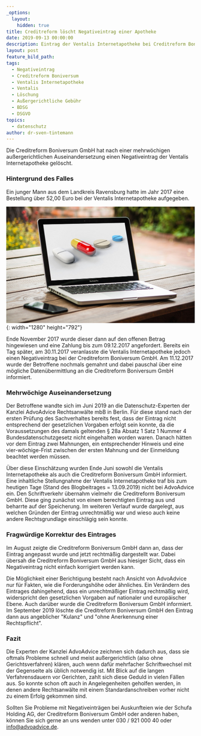 ```yaml
---
_options:
  layout:
    hidden: true
title: Creditreform löscht Negativeintrag einer Apotheke
date: 2019-09-13 00:00:00
description: Eintrag der Ventalis Internetapotheke bei Creditreform Boniversum gelöscht
layout: post
feature_bild_path:
tags:
  - Negativeintrag
  - Creditreform Boniversum
  - Ventalis Internetapotheke
  - Ventalis
  - Löschung
  - Außergerichtliche Gebühr
  - BDSG
  - DSGVO
topics:
  - datenschutz
author: dr-sven-tintemann
---
```


Die Creditreform Boniversum GmbH hat nach einer mehrwöchigen au&szlig;ergerichtlichen Auseinandersetzung einen Negativeintrag der Ventalis Internetapotheke gelöscht.

### Hintergrund des Falles

Ein junger Mann aus dem Landkreis Ravensburg hatte im Jahr 2017 eine Bestellung &uuml;ber 52,00 Euro bei der Ventalis Internetapotheke aufgegeben.

![Internet Apotheke - Foto Pixabay](/uploads/online-3964531-1280.jpg "Creditreform Eintrag der Ventalis GmbH gelöscht."){: width="1280" height="792"}

Ende November 2017 wurde dieser dann auf den offenen Betrag hingewiesen und eine Zahlung bis zum 09.12.2017 angefordert. Bereits ein Tag sp&auml;ter, am 30.11.2017 veranlasste die Ventalis Internetapotheke jedoch einen Negativeintrag bei der Creditreform Boniversum GmbH. Am 11.12.2017 wurde der Betroffene nochmals gemahnt und dabei pauschal &uuml;ber eine mögliche Daten&uuml;bermittlung an die Creditreform Boniversum GmbH informiert.

### Mehrwöchige Auseinandersetzung

Der Betroffene wandte sich im Juni 2019 an die Datenschutz-Experten der Kanzlei AdvoAdvice Rechtsanw&auml;lte mbB in Berlin. F&uuml;r diese stand nach der ersten Pr&uuml;fung des Sachverhaltes bereits fest, dass der Eintrag nicht entsprechend der gesetzlichen Vorgaben erfolgt sein konnte, da die Voraussetzungen des damals geltenden &sect; 28a Absatz 1 Satz 1 Nummer 4 Bundesdatenschutzgesetz nicht eingehalten worden waren. Danach h&auml;tten vor dem Eintrag zwei Mahnungen, ein entsprechender Hinweis und eine vier-wöchige-Frist zwischen der ersten Mahnung und der Einmeldung beachtet werden m&uuml;ssen.

&Uuml;ber diese Einsch&auml;tzung wurden Ende Juni sowohl die Ventalis Internetapotheke als auch die Creditreform Boniversum GmbH informiert. Eine inhaltliche Stellungnahme der Ventalis Internetapotheke traf bis zum heutigen Tage (Stand des Blogbeitrages = 13.09.2019) nicht bei AdvoAdvice ein. Den Schriftverkehr &uuml;bernahm vielmehr die Creditreform Boniversum GmbH. Diese ging zun&auml;chst von einem berechtigten Eintrag aus und beharrte auf der Speicherung. Im weiteren Verlauf wurde dargelegt, aus welchen Gr&uuml;nden der Eintrag unrechtm&auml;&szlig;ig war und wieso auch keine andere Rechtsgrundlage einschl&auml;gig sein konnte.&nbsp;

### Fragw&uuml;rdige Korrektur des Eintrages

Im August zeigte die Creditreform Boniversum GmbH dann an, dass der Eintrag angepasst wurde und jetzt rechtm&auml;&szlig;ig dargestellt war. Dabei &uuml;bersah die Creditreform Boniversum GmbH aus hiesiger Sicht, dass ein Negativeintrag nicht einfach korrigiert werden kann.

Die Möglichkeit einer Berichtigung besteht nach Ansicht von AdvoAdvice nur f&uuml;r Fakten, wie die Forderungshöhe oder &auml;hnliches. Ein Ver&auml;ndern des Eintrages dahingehend, dass ein unrechtm&auml;&szlig;iger Eintrag rechtm&auml;&szlig;ig wird, widerspricht den gesetzlichen Vorgaben auf nationaler und europ&auml;ischer Ebene. Auch dar&uuml;ber wurde die Creditreform Boniversum GmbH informiert. Im September 2019 löschte die Creditreform Boniversum GmbH den Eintrag dann aus angeblicher "Kulanz" und "ohne Anerkennung einer Rechtspflicht".

### Fazit

Die Experten der Kanzlei AdvoAdvice zeichnen sich dadurch aus, dass sie oftmals Probleme schnell und meist au&szlig;ergerichtlich (also ohne Gerichtsverfahren) kl&auml;ren, auch wenn daf&uuml;r mehrfacher Schriftwechsel mit der Gegenseite als &uuml;blich notwendig ist. Mit Blick auf die langen Verfahrensdauern vor Gerichten, zahlt sich diese Geduld in vielen F&auml;llen aus. So konnte schon oft auch in Angelegenheiten geholfen werden, in denen andere Rechtsanw&auml;lte mit einem Standardanschreiben vorher nicht zu einem Erfolg gekommen sind.

Sollten Sie Probleme mit Negativeintr&auml;gen bei Auskunfteien wie der Schufa Holding AG, der Creditreform Boniversum GmbH oder anderen haben, können Sie sich gerne an uns wenden unter 030 / 921 000 40 oder info@advoadvice.de.